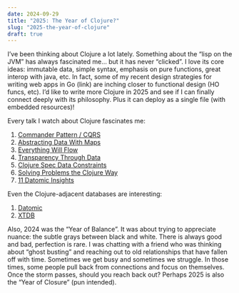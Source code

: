 ```yaml
---
date: 2024-09-29
title: "2025: The Year of Clojure?"
slug: "2025-the-year-of-clojure"
draft: true
---
```


I’ve been thinking about Clojure a lot lately.
Something about the “lisp on the JVM” has always fascinated me… but it has never “clicked”.
I love its core ideas: immutable data, simple syntax, emphasis on pure functions, great interop with java, etc.
In fact, some of my recent design strategies for writing web apps in Go (link) are inching closer to functional design (HO funcs, etc).
I’d like to write more Clojure in 2025 and see if I can finally connect deeply with its philosophy.
Plus it can deploy as a single file (with embedded resources)!

Every talk I watch about Clojure fascinates me:

1. [Commander Pattern / CQRS](https://www.youtube.com/watch?v=B1-gS0oEtYc)
2. [Abstracting Data With Maps](https://www.youtube.com/watch?v=Sjb6y19YIWg)
3. [Everything Will Flow](https://www.youtube.com/watch?v=1bNOO3xxMc0)
4. [Transparency Through Data](https://www.youtube.com/watch?v=zznwKCifC1A)
5. [Clojure Spec Data Constraints](https://www.youtube.com/watch?v=Xb0UhDeHzBM)
6. [Solving Problems the Clojure Way](https://www.youtube.com/watch?v=vK1DazRK_a0)
7. [11 Datomic Insights](https://www.youtube.com/watch?v=YSgTQzHYeLU)

Even the Clojure-adjacent databases are interesting:

1. [Datomic](https://www.datomic.com/)
2. [XTDB](https://xtdb.com/)

Also, 2024 was the “Year of Balance”.
It was about trying to appreciate nuance: the subtle grays between black and white.
There is always good and bad, perfection is rare.
I was chatting with a friend who was thinking about “ghost busting” and reaching out to old relationships that have fallen off with time.
Sometimes we get busy and sometimes we struggle.
In those times, some people pull back from connections and focus on themselves.
Once the storm passes, should you reach back out?
Perhaps 2025 is also the “Year of Closure” (pun intended).
